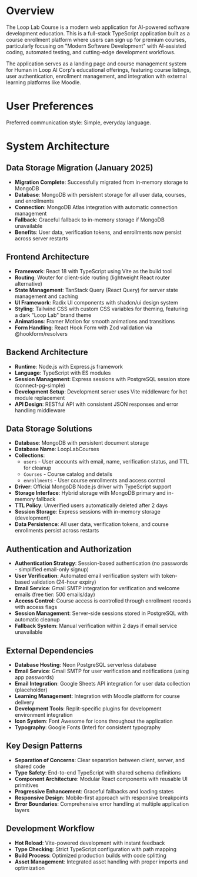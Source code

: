 # Overview

The Loop Lab Course is a modern web application for AI-powered software development education. This is a full-stack TypeScript application built as a course enrollment platform where users can sign up for premium courses, particularly focusing on "Modern Software Development" with AI-assisted coding, automated testing, and cutting-edge development workflows.

The application serves as a landing page and course management system for Human in Loop AI Corp's educational offerings, featuring course listings, user authentication, enrollment management, and integration with external learning platforms like Moodle.

# User Preferences

Preferred communication style: Simple, everyday language.

# System Architecture

## Data Storage Migration (January 2025)
- **Migration Complete**: Successfully migrated from in-memory storage to MongoDB
- **Database**: MongoDB with persistent storage for all user data, courses, and enrollments
- **Connection**: MongoDB Atlas integration with automatic connection management
- **Fallback**: Graceful fallback to in-memory storage if MongoDB unavailable
- **Benefits**: User data, verification tokens, and enrollments now persist across server restarts

## Frontend Architecture
- **Framework**: React 18 with TypeScript using Vite as the build tool
- **Routing**: Wouter for client-side routing (lightweight React router alternative)
- **State Management**: TanStack Query (React Query) for server state management and caching
- **UI Framework**: Radix UI components with shadcn/ui design system
- **Styling**: Tailwind CSS with custom CSS variables for theming, featuring a dark "Loop Lab" brand theme
- **Animations**: Framer Motion for smooth animations and transitions
- **Form Handling**: React Hook Form with Zod validation via @hookform/resolvers

## Backend Architecture
- **Runtime**: Node.js with Express.js framework
- **Language**: TypeScript with ES modules
- **Session Management**: Express sessions with PostgreSQL session store (connect-pg-simple)
- **Development Setup**: Development server uses Vite middleware for hot module replacement
- **API Design**: RESTful API with consistent JSON responses and error handling middleware

## Data Storage Solutions
- **Database**: MongoDB with persistent document storage
- **Database Name**: LoopLabCourses
- **Collections**: 
  - `users` - User accounts with email, name, verification status, and TTL for cleanup
  - `Courses` - Course catalog and details
  - `enrollments` - User course enrollments and access control
- **Driver**: Official MongoDB Node.js driver with TypeScript support
- **Storage Interface**: Hybrid storage with MongoDB primary and in-memory fallback
- **TTL Policy**: Unverified users automatically deleted after 2 days
- **Session Storage**: Express sessions with in-memory storage (development)
- **Data Persistence**: All user data, verification tokens, and course enrollments persist across restarts

## Authentication and Authorization
- **Authentication Strategy**: Session-based authentication (no passwords - simplified email-only signup)
- **User Verification**: Automated email verification system with token-based validation (24-hour expiry)
- **Email Service**: Gmail SMTP integration for verification and welcome emails (free tier: 500 emails/day)
- **Access Control**: Course access is controlled through enrollment records with access flags
- **Session Management**: Server-side sessions stored in PostgreSQL with automatic cleanup
- **Fallback System**: Manual verification within 2 days if email service unavailable

## External Dependencies
- **Database Hosting**: Neon PostgreSQL serverless database
- **Email Service**: Gmail SMTP for user verification and notifications (using app passwords)
- **Email Integration**: Google Sheets API integration for user data collection (placeholder)
- **Learning Management**: Integration with Moodle platform for course delivery
- **Development Tools**: Replit-specific plugins for development environment integration
- **Icon System**: Font Awesome for icons throughout the application
- **Typography**: Google Fonts (Inter) for consistent typography

## Key Design Patterns
- **Separation of Concerns**: Clear separation between client, server, and shared code
- **Type Safety**: End-to-end TypeScript with shared schema definitions
- **Component Architecture**: Modular React components with reusable UI primitives
- **Progressive Enhancement**: Graceful fallbacks and loading states
- **Responsive Design**: Mobile-first approach with responsive breakpoints
- **Error Boundaries**: Comprehensive error handling at multiple application layers

## Development Workflow
- **Hot Reload**: Vite-powered development with instant feedback
- **Type Checking**: Strict TypeScript configuration with path mapping
- **Build Process**: Optimized production builds with code splitting
- **Asset Management**: Integrated asset handling with proper imports and optimization